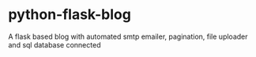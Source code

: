 # python-flask-blog
A flask based blog with automated smtp emailer, pagination, file uploader and sql database connected
